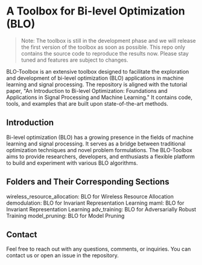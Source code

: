 # A Toolbox for Bi-level Optimization (BLO)

> Note: The toolbox is still in the development phase and we will release the first version of the toolbox as soon as possible. This repo only contains the source code to reproduce the results now. Please stay tuned and features are subject to changes.

BLO-Toolbox is an extensive toolbox designed to facilitate the exploration and development of bi-level optimization (BLO) applications in machine learning and signal processing. The repository is aligned with the tutorial paper, "An Introduction to Bi-level Optimization: Foundations and Applications in Signal Processing and Machine Learning." It contains code, tools, and examples that are built upon state-of-the-art methods.


## Introduction

Bi-level optimization (BLO) has a growing presence in the fields of machine learning and signal processing. It serves as a bridge between traditional optimization techniques and novel problem formulations. The BLO-Toolbox aims to provide researchers, developers, and enthusiasts a flexible platform to build and experiment with various BLO algorithms.

## Folders and Their Corresponding Sections

wireless_resource_allocation: BLO for Wireless Resource Allocation
demodulation: BLO for Invariant Representation Learning
maml: BLO for Invariant Representation Learning
adv_training: BLO for Adversarially Robust Training
model_pruning: BLO for Model Pruning

## Contact

Feel free to reach out with any questions, comments, or inquiries. You can contact us or open an issue in the repository.



